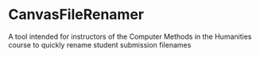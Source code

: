 # CanvasFileRenamer
A tool intended for instructors of the Computer Methods in the Humanities course to quickly rename student submission filenames
